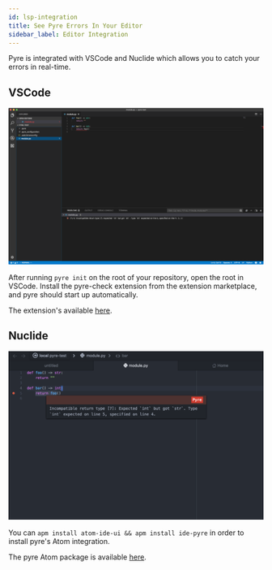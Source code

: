 ```yaml
---
id: lsp-integration
title: See Pyre Errors In Your Editor
sidebar_label: Editor Integration
---
```


Pyre is integrated with VSCode and Nuclide which allows you to catch your errors in real-time.

## VSCode

![VSCode Integration](img/vscode-screenshot.png)

After running `pyre init` on the root of your repository, open the root in VSCode. Install the pyre-check extension from the extension marketplace, and pyre should start up automatically.

The extension's available [here](https://marketplace.visualstudio.com/items?itemName=fb-pyre-check.pyre-vscode).

## Nuclide

![Nuclide Integration](img/nuclide-screenshot.png)

You can `apm install atom-ide-ui && apm install ide-pyre` in order to install pyre's Atom integration.

The pyre Atom package is available [here](https://atom.io/packages/ide-pyre).
